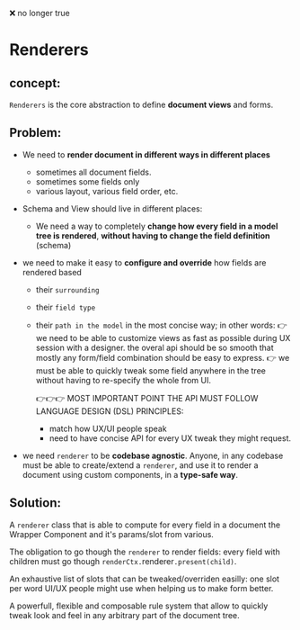 ❌ no longer true

# **Renderers**

## concept:

`Renderers` is the core abstraction to define **document views** and forms.

## Problem:

- We need to **render document in different ways in different places**
  -  sometimes all document fields.
  -  sometimes some fields only
  -  various layout, various field order, etc.

- Schema and View should live in different places:
  - We need a way to completely **change how every field in a model tree is rendered**,
  **without having to change the field definition** (schema)


- we need to make it easy to **configure and override** how fields are rendered based
  - their `surrounding`
  - their `field type`
  - their `path in the model`
  in the most concise way;
  in other words:
    👉 we need to be able to customize views as fast as possible during UX session with a designer. the overal api should be so smooth that mostly any form/field combination should be easy to express.
    👉 we must be able to quickly tweak some field anywhere in the tree without having to re-specify the whole from UI.

    👉👉👉 MOST IMPORTANT POINT
    THE API MUST FOLLOW LANGUAGE DESIGN (DSL) PRINCIPLES:
      - match how UX/UI people speak
      - need to have concise API for every UX tweak they might request.

- we need `renderer` to be **codebase agnostic**. Anyone, in any codebase must be able to create/extend a `renderer`, and use it to render a document using custom components, in a **type-safe way**.


## Solution:

A `renderer` class that is able to compute for every field in a document
the Wrapper Component and it's params/slot from various.

The obligation to go though the `renderer` to render fields: every field with children must
go though `renderCtx.`renderer`.present(child)`.

An exhaustive list of slots that can be tweaked/overriden easilly: one slot per word UI/UX people might use when helping us to make form better.

A powerfull, flexible and composable rule system that allow to quickly tweak look and feel in any arbitrary part of the document tree.